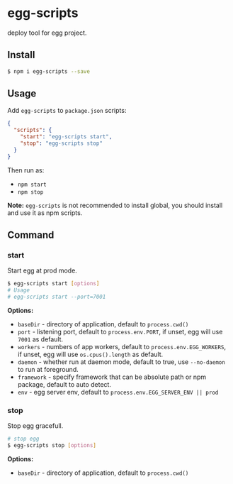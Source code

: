 # egg-scripts

deploy tool for egg project.

## Install

```bash
$ npm i egg-scripts --save
```

## Usage

Add `egg-scripts` to `package.json` scripts:

```json
{
  "scripts": {
    "start": "egg-scripts start",
    "stop": "egg-scripts stop"
  }
}
```

Then run as:
- `npm start`
- `npm stop`

**Note:** `egg-scripts` is not recommended to install global, you should install and use it as npm scripts.

## Command

### start

Start egg at prod mode.

```bash
$ egg-scripts start [options]
# Usage
# egg-scripts start --port=7001
```

**Options:**

- `baseDir` - directory of application, default to `process.cwd()`
- `port` - listening port, default to `process.env.PORT`, if unset, egg will use `7001` as default.
- `workers` - numbers of app workers, default to `process.env.EGG_WORKERS`, if unset, egg will use `os.cpus().length`  as default.
- `daemon` - whether run at daemon mode, default to true, use `--no-daemon` to run at foreground.
- `framework` - specify framework that can be absolute path or npm package, default to auto detect.
- `env` - egg server env, default to `process.env.EGG_SERVER_ENV || prod`

### stop

Stop egg gracefull.

```bash
# stop egg
$ egg-scripts stop [options]
```

**Options:**

- `baseDir` - directory of application, default to `process.cwd()`